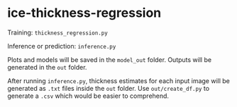 # ice-thickness-regression

Training: `thickness_regression.py`

Inference or prediction: `inference.py`

Plots and models will be saved in the `model_out` folder. Outputs will be generated in the `out` folder.

After running `inference.py`, thickness estimates for each input image will be generated as `.txt` files inside the `out` folder. Use `out/create_df.py` to generate a `.csv` which would be easier to comprehend.
